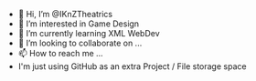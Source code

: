 - 👋 Hi, I’m @IKnZTheatrics
- 👀 I’m interested in Game Design 
- 🌱 I’m currently learning XML WebDev 
- 💞️ I’m looking to collaborate on ...
- 📫 How to reach me ...
- I'm just using GitHub as an extra Project / File storage space 

<!---
IKnZTheatrics/IKnZTheatrics is a ✨ special ✨ repository because its `README.md` (this file) appears on your GitHub profile.
You can click the Preview link to take a look at your changes.
--->
